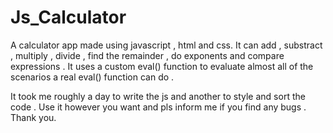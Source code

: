 # Js_Calculator

A calculator app made using javascript , html and css. It can add , substract , multiply , divide , find the remainder , do exponents and compare expressions . It uses a custom eval() function to evaluate almost all of the scenarios a real eval() function can do .

It took me roughly a day to write the js and another to style and sort the code . Use it however you want and pls inform me if you find any bugs . Thank you.